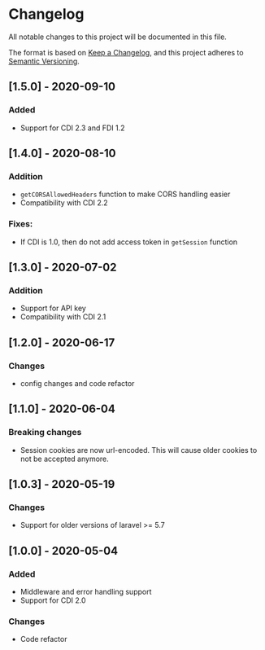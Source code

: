# Changelog
All notable changes to this project will be documented in this file.

The format is based on [Keep a Changelog](https://keepachangelog.com/en/1.0.0/),
and this project adheres to [Semantic Versioning](https://semver.org/spec/v2.0.0.html).

## [1.5.0] - 2020-09-10
### Added
- Support for CDI 2.3 and FDI 1.2

## [1.4.0] - 2020-08-10
### Addition
- `getCORSAllowedHeaders` function to make CORS handling easier
- Compatibility with CDI 2.2

### Fixes:
- If CDI is 1.0, then do not add access token in `getSession` function

## [1.3.0] - 2020-07-02
### Addition
- Support for API key
- Compatibility with CDI 2.1

## [1.2.0] - 2020-06-17
### Changes
- config changes and code refactor

## [1.1.0] - 2020-06-04
### Breaking changes
- Session cookies are now url-encoded. This will cause older cookies to not be accepted anymore. 

## [1.0.3] - 2020-05-19
### Changes
- Support for older versions of laravel >= 5.7

## [1.0.0] - 2020-05-04
### Added
- Middleware and error handling support
- Support for CDI 2.0
### Changes
- Code refactor
